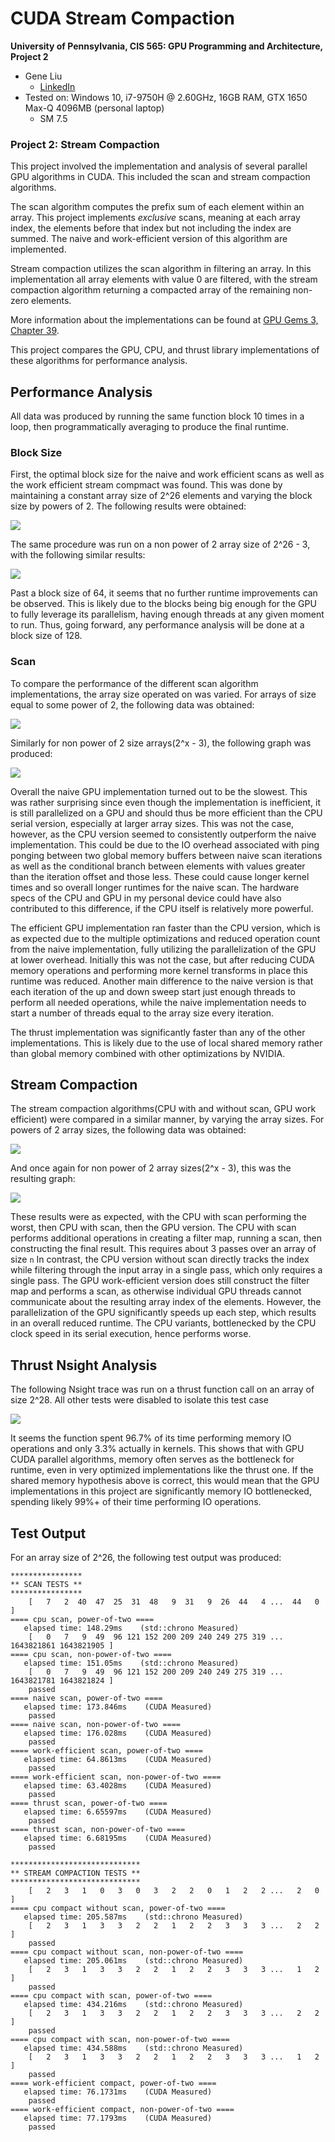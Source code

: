 CUDA Stream Compaction
======================

**University of Pennsylvania, CIS 565: GPU Programming and Architecture, Project 2**

* Gene Liu
  * [LinkedIn](https://www.linkedin.com/in/gene-l-3108641a3/)
* Tested on: Windows 10, i7-9750H @ 2.60GHz, 16GB RAM, GTX 1650 Max-Q 4096MB (personal laptop)
  * SM 7.5

### Project 2: Stream Compaction

This project involved the implementation and analysis of several parallel GPU algorithms in CUDA. This included the scan and stream compaction algorithms.

The scan algorithm computes the prefix sum of each element within an array. This project implements *exclusive* scans, meaning at each array index, the elements before that index but not including the index are summed. The naive and work-efficient version of this algorithm are implemented.

Stream compaction utilizes the scan algorithm in filtering an array. In this implementation all array elements with value 0 are filtered, with the stream compaction algorithm returning a compacted array of the remaining non-zero elements.

More information about the implementations can be found at [GPU Gems 3, Chapter 39](https://developer.nvidia.com/gpugems/GPUGems3/gpugems3_ch39.html).

This project compares the GPU, CPU, and thrust library implementations of these algorithms for performance analysis.

## Performance Analysis

All data was produced by running the same function block 10 times in a loop, then programmatically averaging to produce the final runtime.

### Block Size

First, the optimal block size for the naive and work efficient scans as well as the work efficient stream compmact was found. This was done by maintaining a constant array size of 2^26 elements and varying the block size by powers of 2. The following results were obtained:

![](img/po2_block_size.jpg)

The same procedure was run on a non power of 2 array size of 2^26 - 3, with the following similar results:

![](img/npo2_block_size.jpg)

Past a block size of 64, it seems that no further runtime improvements can be observed. This is likely due to the blocks being big enough for the GPU to fully leverage its parallelism, having enough threads at any given moment to run. Thus, going forward, any performance analysis will be done at a block size of 128.

### Scan

To compare the performance of the different scan algorithm implementations, the array size operated on was varied. For arrays of size equal to some power of 2, the following data was obtained:

![](img/po2_scan_arr.jpg)

Similarly for non power of 2 size arrays(2^x - 3), the following graph was produced:

![](img/npo2_scan_arr.jpg)

Overall the naive GPU implementation turned out to be the slowest. This was rather surprising since even though the implementation is inefficient, it is still parallelized on a GPU and should thus be more efficient than the CPU serial version, especially at larger array sizes. This was not the case, however, as the CPU version seemed to consistently outperform the naive implementation. This could be due to the IO overhead associated with ping ponging between two global memory buffers between naive scan iterations as well as the conditional branch between elements with values greater than the iteration offset and those less. These could cause longer kernel times and so overall longer runtimes for the naive scan. The hardware specs of the CPU and GPU in my personal device could have also contributed to this difference, if the CPU itself is relatively more powerful. 

The efficient GPU implementation ran faster than the CPU version, which is as expected due to the multiple optimizations and reduced operation count from the naive implementation, fully utilizing the parallelization of the GPU at lower overhead. Initially this was not the case, but after reducing CUDA memory operations and performing more kernel transforms in place this runtime was reduced. Another main difference to the naive version is that each iteration of the up and down sweep start just enough threads to perform all needed operations, while the naive implementation needs to start a number of threads equal to the array size every iteration.

The thrust implementation was significantly faster than any of the other implementations. This is likely due to the use of local shared memory rather than global memory combined with other optimizations by NVIDIA.

## Stream Compaction

The stream compaction algorithms(CPU with and without scan, GPU work efficient) were compared in a similar manner, by varying the array sizes. For powers of 2 array sizes, the following data was obtained:

![](img/po2_compact_arr.jpg)

And once again for non power of 2 array sizes(2^x - 3), this was the resulting graph:

![](img/npo2_compact_arr.jpg)

These results were as expected, with the CPU with scan performing the worst, then CPU with scan, then the GPU version. The CPU with scan performs additional operations in creating a filter map, running a scan, then constructing the final result. This requires about 3 passes over an array of size `n` In contrast, the CPU version without scan directly tracks the index while filtering through the input array in a single pass, which only requires a single pass. The GPU work-efficient version does still construct the filter map and performs a scan, as otherwise individual GPU threads cannot communicate about the resulting array index of the elements. However, the parallelization of the GPU significantly speeds up each step, which results in an overall reduced runtime. The CPU variants, bottlenecked by the CPU clock speed in its serial execution, hence performs worse.

## Thrust Nsight Analysis

The following Nsight trace was run on a thrust function call on an array of size 2^28. All other tests were disabled to isolate this test case

![](img/thrust_nsight.jpg)

It seems the function spent 96.7% of its time performing memory IO operations and only 3.3% actually in kernels. This shows that with GPU CUDA parallel algorithms, memory often serves as the bottleneck for runtime, even in very optimized implementations like the thrust one. If the shared memory hypothesis above is correct, this would mean that the GPU implementations in this project are significantly memory IO bottlenecked, spending likely 99%+ of their time performing IO operations.

## Test Output
For an array size of 2^26, the following test output was produced:
```
****************
** SCAN TESTS **
****************
    [   7   2  40  47  25  31  48   9  31   9  26  44   4 ...  44   0 ]
==== cpu scan, power-of-two ====
   elapsed time: 148.29ms    (std::chrono Measured)
    [   0   7   9  49  96 121 152 200 209 240 249 275 319 ... 1643821861 1643821905 ]
==== cpu scan, non-power-of-two ====
   elapsed time: 151.05ms    (std::chrono Measured)
    [   0   7   9  49  96 121 152 200 209 240 249 275 319 ... 1643821781 1643821824 ]
    passed
==== naive scan, power-of-two ====
   elapsed time: 173.846ms    (CUDA Measured)
    passed
==== naive scan, non-power-of-two ====
   elapsed time: 176.028ms    (CUDA Measured)
    passed
==== work-efficient scan, power-of-two ====
   elapsed time: 64.8613ms    (CUDA Measured)
    passed
==== work-efficient scan, non-power-of-two ====
   elapsed time: 63.4028ms    (CUDA Measured)
    passed
==== thrust scan, power-of-two ====
   elapsed time: 6.65597ms    (CUDA Measured)
    passed
==== thrust scan, non-power-of-two ====
   elapsed time: 6.68195ms    (CUDA Measured)
    passed

*****************************
** STREAM COMPACTION TESTS **
*****************************
    [   2   3   1   0   3   0   3   2   2   0   1   2   2 ...   2   0 ]
==== cpu compact without scan, power-of-two ====
   elapsed time: 205.587ms    (std::chrono Measured)
    [   2   3   1   3   3   2   2   1   2   2   3   3   3 ...   2   2 ]
    passed
==== cpu compact without scan, non-power-of-two ====
   elapsed time: 205.061ms    (std::chrono Measured)
    [   2   3   1   3   3   2   2   1   2   2   3   3   3 ...   1   2 ]
    passed
==== cpu compact with scan, power-of-two ====
   elapsed time: 434.216ms    (std::chrono Measured)
    [   2   3   1   3   3   2   2   1   2   2   3   3   3 ...   2   2 ]
    passed
==== cpu compact with scan, non-power-of-two ====
   elapsed time: 434.588ms    (std::chrono Measured)
    [   2   3   1   3   3   2   2   1   2   2   3   3   3 ...   1   2 ]
    passed
==== work-efficient compact, power-of-two ====
   elapsed time: 76.1731ms    (CUDA Measured)
    passed
==== work-efficient compact, non-power-of-two ====
   elapsed time: 77.1793ms    (CUDA Measured)
    passed
```
